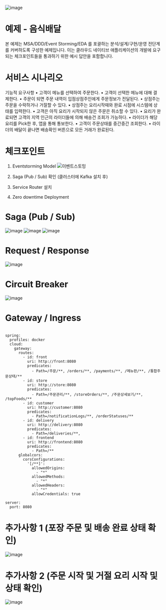 ![image](https://user-images.githubusercontent.com/487999/79708354-29074a80-82fa-11ea-80df-0db3962fb453.png)

# 예제 - 음식배달

본 예제는 MSA/DDD/Event Storming/EDA 를 포괄하는 분석/설계/구현/운영 전단계를 커버하도록 구성한 예제입니다.
이는 클라우드 네이티브 애플리케이션의 개발에 요구되는 체크포인트들을 통과하기 위한 예시 답안을 포함합니다.

# 서비스 시나리오

기능적 요구사항
• 고객이 메뉴를 선택하여 주문한다.
• 고객이 선택한 메뉴에 대해 결제한다.
• 주문이 되면 주문 내역이 입점상점주인에게 주문정보가 전달된다.
• 상점주는 주문을 수락하거나 거절할 수 있다.
• 상점주는 요리시작때와 완료 시점에 시스템에 상태를 입력한다.
• 고객은 아직 요리가 시작되지 않은 주문은 취소할 수 있다.
• 요리가 완료되면 고객의 지역 인근의 라이더들에 의해 배송건 조회가 가능하다.
• 라이더가 해당 요리를 Pick한 후, 앱을 통해 통보한다.
• 고객이 주문상태를 중간중간 조회한다.
• 라이더의 배달이 끝나면 배송확인 버튼으로 모든 거래가 완료된다.

# 체크포인트
1. Eventstorming Model
![이벤트스토밍](https://github.com/april28sm/clould-lv3/assets/94352502/c3dae2f8-c1c7-41ca-a3b9-aa7b1f95b5c4)

2. Saga (Pub / Sub) 확인 (클러스터에 Kafka 설치 후)
3. Service Router 설치
4. Zero downtime Deployment 

# Saga (Pub / Sub)
![image](https://user-images.githubusercontent.com/94352502/203248368-ad036581-af4f-4412-8f12-d295c604798e.png)
![image](https://user-images.githubusercontent.com/94352502/203259335-2f5b7011-e914-46d2-8812-fa5002802e87.png)
![image](https://user-images.githubusercontent.com/94352502/203259541-176b062e-49df-482f-b922-c7b46ade1a92.png)

# Request / Response
![image](https://user-images.githubusercontent.com/94352502/203259956-88be85be-8868-43c5-b3dd-03e6eb3c0574.png)


# Circuit Breaker
![image](https://user-images.githubusercontent.com/94352502/203260129-9c05a7d0-1433-4b66-bcd3-b76fbd7e2d0e.png)


# Gateway / Ingress
```

spring:
  profiles: docker
  cloud:
    gateway:
      routes:
        - id: front
          uri: http://front:8080
          predicates:
            - Path=/주문/**, /orders/**, /payments/**, /메뉴판/**, /통합주문상태/**
        - id: store
          uri: http://store:8080
          predicates:
            - Path=/주문관리/**, /storeOrders/**, /주문상세보기/**, /topFoods/**
        - id: customer
          uri: http://customer:8080
          predicates:
            - Path=/notificationLogs/**, /orderStatuses/**
        - id: delivery
          uri: http://delivery:8080
          predicates:
            - Path=/deliveries/**, 
        - id: frontend
          uri: http://frontend:8080
          predicates:
            - Path=/**
      globalcors:
        corsConfigurations:
          '[/**]':
            allowedOrigins:
              - "*"
            allowedMethods:
              - "*"
            allowedHeaders:
              - "*"
            allowCredentials: true

server:
  port: 8080
```




# 추가사항 1 (포장 주문 및 배송 완료 상태 확인)
![image](https://user-images.githubusercontent.com/94352502/203258397-b38b292c-efbd-4f0d-b7f4-ca388881c160.png)



# 추가사항 2 (주문 시작 및 거절 요리 시작 및 상태 확인)
![image](https://user-images.githubusercontent.com/94352502/203258912-fd59e714-8d58-40b5-aaf9-39d1916f0881.png)

